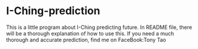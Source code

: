 # I-Ching-prediction
This is a little program about I-Ching predicting future. In README file, there will be a thorough explanation of how to use this.
If you need a much thorough and accurate prediction, find me on FaceBook:Tony Tao
